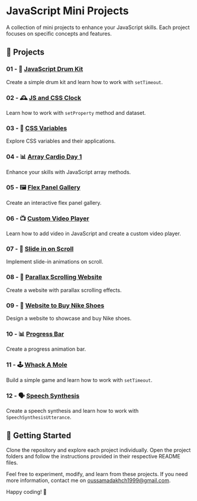 # JavaScript Mini Projects

A collection of mini projects to enhance your JavaScript skills. Each project focuses on specific concepts and features.

## 📁 Projects

### 01 - 🥁 [JavaScript Drum Kit](01%20-%20JavaScript%20Drum%20Kit)
Create a simple drum kit and learn how to work with `setTimeout`.

### 02 - 🕰️ [JS and CSS Clock](02%20-%20JS%20and%20CSS%20Clock)
Learn how to work with `setProperty` method and dataset.

### 03 - 🎨 [CSS Variables](03%20-%20CSS%20Variables)
Explore CSS variables and their applications.

### 04 - 📊 [Array Cardio Day 1](04%20-%20Array%20Cardio%20Day%201)
Enhance your skills with JavaScript array methods.

### 05 - 🖼️ [Flex Panel Gallery](05%20-%20Flex%20Panel%20Gallery)
Create an interactive flex panel gallery.

### 06 - 📺 [Custom Video Player](06%20-%20Custom%20Video%20Player)
Learn how to add video in JavaScript and create a custom video player.

### 07 - 📜 [Slide in on Scroll](07%20-%20Slide%20in%20on%20Scroll)
Implement slide-in animations on scroll.

### 08 - 🌌 [Parallax Scrolling Website](08%20-%20Parallax%20Scrolling%20Website)
Create a website with parallax scrolling effects.

### 09 - 👟 [Website to Buy Nike Shoes](09%20-%20Website%20to%20Buy%20Nike%20Shoes)
Design a website to showcase and buy Nike shoes.

### 10 - 📊 [Progress Bar](10%20-%20Progress%20Bar)
Create a progress animation bar.

### 11 - 🕹️ [Whack A Mole](11%20-%20Whack%20A%20Mole)
Build a simple game and learn how to work with `setTimeout`.

### 12 - 🗣️ [Speech Synthesis](12%20-%20Speech%20Synthesis)
Create a speech synthesis and learn how to work with `SpeechSynthesisUtterance`.

## 🚀 Getting Started

Clone the repository and explore each project individually. Open the project folders and follow the instructions provided in their respective README files.

Feel free to experiment, modify, and learn from these projects. If you need more information, contact me on oussamadakhch1999@gmail.com.

Happy coding! 🚀
